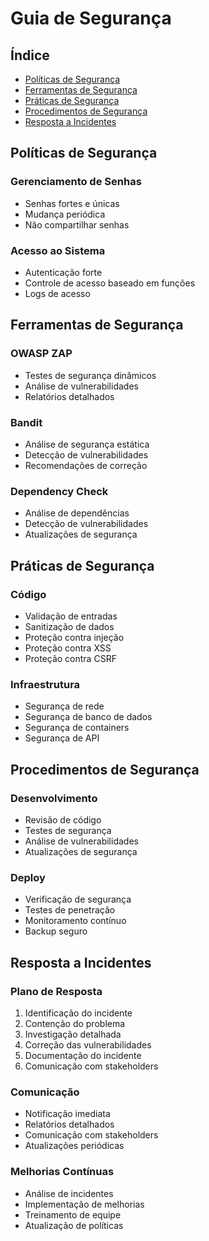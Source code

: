 # Guia de Segurança

## Índice
- [Políticas de Segurança](#políticas-de-segurança)
- [Ferramentas de Segurança](#ferramentas-de-segurança)
- [Práticas de Segurança](#práticas-de-segurança)
- [Procedimentos de Segurança](#procedimentos-de-segurança)
- [Resposta a Incidentes](#resposta-a-incidentes)

## Políticas de Segurança
### Gerenciamento de Senhas
- Senhas fortes e únicas
- Mudança periódica
- Não compartilhar senhas

### Acesso ao Sistema
- Autenticação forte
- Controle de acesso baseado em funções
- Logs de acesso

## Ferramentas de Segurança
### OWASP ZAP
- Testes de segurança dinâmicos
- Análise de vulnerabilidades
- Relatórios detalhados

### Bandit
- Análise de segurança estática
- Detecção de vulnerabilidades
- Recomendações de correção

### Dependency Check
- Análise de dependências
- Detecção de vulnerabilidades
- Atualizações de segurança

## Práticas de Segurança
### Código
- Validação de entradas
- Sanitização de dados
- Proteção contra injeção
- Proteção contra XSS
- Proteção contra CSRF

### Infraestrutura
- Segurança de rede
- Segurança de banco de dados
- Segurança de containers
- Segurança de API

## Procedimentos de Segurança
### Desenvolvimento
- Revisão de código
- Testes de segurança
- Análise de vulnerabilidades
- Atualizações de segurança

### Deploy
- Verificação de segurança
- Testes de penetração
- Monitoramento contínuo
- Backup seguro

## Resposta a Incidentes
### Plano de Resposta
1. Identificação do incidente
2. Contenção do problema
3. Investigação detalhada
4. Correção das vulnerabilidades
5. Documentação do incidente
6. Comunicação com stakeholders

### Comunicação
- Notificação imediata
- Relatórios detalhados
- Comunicação com stakeholders
- Atualizações periódicas

### Melhorias Contínuas
- Análise de incidentes
- Implementação de melhorias
- Treinamento de equipe
- Atualização de políticas
